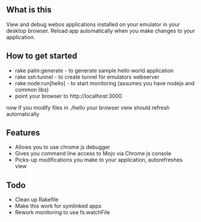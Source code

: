 ## What is this
View and debug webos applications installed on your emulator in your desktop browser. Reload app automatically when you make changes to your application.

## How to get started
* rake palm:generate   - to generate sample hello world application
* rake ssh:tunnel      - to create tunnel for emulators webserver
* rake node:run[hello] - to start monitoring (assumes you have nodejs and common libs)
* point your browser to http://localhost:3000

now if you modify files in ./hello your browser view should refresh automatically

## Features
* Allows you to use chrome js debugger 
* Gives you command line access to Mojo via Chrome js console
* Picks-up modifications you make to your application, autorefreshes view

## Todo
* Clean up Rakefile
* Make this work for symlinked apps
* Rework monitoring to use fs.watchFile

